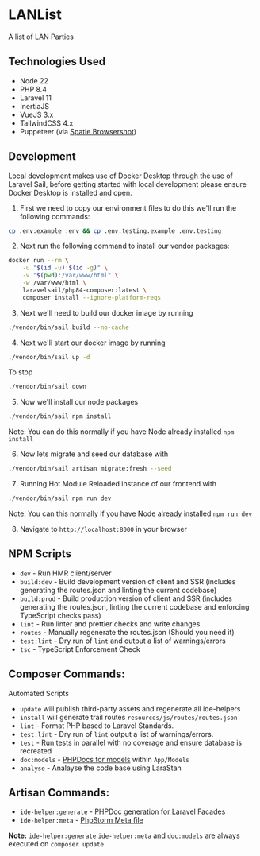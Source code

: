 # LANList
A list of LAN Parties

## Technologies Used
- Node 22
- PHP 8.4
- Laravel 11
- InertiaJS
- VueJS 3.x
- TailwindCSS 4.x
- Puppeteer (via [Spatie Browsershot](https://spatie.be/docs/browsershot/v4/requirements))

## Development

Local development makes use of Docker Desktop through the use of Laravel Sail, before getting started with local development please ensure Docker Desktop is installed and open.

1. First we need to copy our environment files to do this we'll run the following commands:

```bash
cp .env.example .env && cp .env.testing.example .env.testing
```

2. Next run the following command to install our vendor packages:

```bash
docker run --rm \
    -u "$(id -u):$(id -g)" \
    -v "$(pwd):/var/www/html" \
    -w /var/www/html \
    laravelsail/php84-composer:latest \
    composer install --ignore-platform-reqs
```

3. Next we'll need to build our docker image by running 
```bash
./vendor/bin/sail build --no-cache
```

4. Next we'll start our docker image by running 
```bash
./vendor/bin/sail up -d
```

To stop
```bash
./vendor/bin/sail down
```

5. Now we'll install our node packages 
```bash
./vendor/bin/sail npm install
```
Note: You can do this normally if you have Node already installed `npm install`

6. Now lets migrate and seed our database with 
```bash
./vendor/bin/sail artisan migrate:fresh --seed
```

7. Running Hot Module Reloaded instance of our frontend with 
```bash
./vendor/bin/sail npm run dev
```
Note: You can this normally if you have Node already installed `npm run dev`

8. Navigate to `http://localhost:8000` in your browser

## NPM Scripts
- `dev` - Run HMR client/server
- `build:dev` - Build development version of client and SSR (includes generating the routes.json and linting the current codebase)
- `build:prod` - Build production version of client and SSR (includes generating the routes.json, linting the current codebase and enforcing TypeScript checks pass)
- `lint` - Run linter and prettier checks and write changes
- `routes` - Manually regenerate the routes.json (Should you need it)
- `test:lint` - Dry run of `lint` and output a list of warnings/errors
- `tsc` - TypeScript Enforcement Check

## Composer Commands:
Automated Scripts
- `update` will publish third-party assets and regenerate all ide-helpers
- `install` will generate trail routes `resources/js/routes/routes.json`
- `lint` - Format PHP based to Laravel Standards.
- `test:lint` - Dry run of `lint` output a list of warnings/errors.
- `test` - Run tests in parallel with no coverage and ensure database is recreated
- `doc:models` - [PHPDocs for models](https://github.com/barryvdh/laravel-ide-helper#automatic-PHPDocs-for-models) within `App/Models`
- `analyse` - Analayse the code base using LaraStan

## Artisan Commands:
- `ide-helper:generate` - [PHPDoc generation for Laravel Facades](https://github.com/barryvdh/laravel-ide-helper#automatic-phpdoc-generation-for-laravel-facades) 
- `ide-helper:meta` - [PhpStorm Meta file](https://github.com/barryvdh/laravel-ide-helper#phpstorm-meta-for-container-instances)

**Note:** `ide-helper:generate` `ide-helper:meta` and `doc:models` are always executed on `composer update`.
